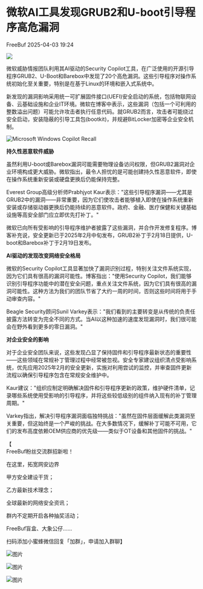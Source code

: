 #  微软AI工具发现GRUB2和U-boot引导程序高危漏洞   
 FreeBuf   2025-04-03 19:24  
  
![](https://mmbiz.qpic.cn/mmbiz_gif/qq5rfBadR38jUokdlWSNlAjmEsO1rzv3srXShFRuTKBGDwkj4gvYy34iajd6zQiaKl77Wsy9mjC0xBCRg0YgDIWg/640?wx_fmt=gif "")  
  
  
微软威胁情报团队利用其AI驱动的Security Copilot工具，在广泛使用的开源引导程序GRUB2、U-Boot和Barebox中发现了20个高危漏洞。这些引导程序对操作系统初始化至关重要，特别是在基于Linux的环境和嵌入式系统中。  
  
  
新发现的漏洞影响采用统一可扩展固件接口(UEFI)安全启动的系统，包括物联网设备、云基础设施和企业IT环境。微软在博客中表示，这些漏洞（包括一个可利用的整数溢出问题）可能允许攻击者执行任意代码。就GRUB2而言，攻击者可能绕过安全启动，安装隐蔽的引导工具包(bootkit)，并规避BitLocker加密等企业安全机制。  
  
  
![Microsoft Windows Copilot Recall](https://mmbiz.qpic.cn/mmbiz_jpg/qq5rfBadR3icJ1UiaObonmWJbuLyoLXdutgaicdXw8HdbenHjtbBMwyA5bjeSia7zKhZ1FGqyxzdG80z8aB2C3bJHQ/640?wx_fmt=jpeg&from=appmsg "")  
  
  
**持久性恶意软件威胁**  
  
  
虽然利用U-boot或Barebox漏洞可能需要物理设备访问权限，但GRUB2漏洞对企业环境构成更大威胁。微软指出，最令人担忧的是可能创建持久性恶意软件，即使在操作系统重新安装或硬盘更换后仍能保持完整。  
  
  
Everest Group高级分析师Prabhjyot Kaur表示："这些引导程序漏洞——尤其是GRUB2中的漏洞——非常重要，因为它们使攻击者能够植入即使在操作系统重新安装或存储驱动器更换后仍能持续的恶意软件。政府、金融、医疗保健和关键基础设施等高安全部门应立即优先打补丁。"  
  
  
微软已向所有受影响的引导程序维护者披露了这些漏洞，并合作开发修复程序。博客补充说，安全更新已于2025年2月中旬发布，GRUB2补丁于2月18日提供，U-boot和Barebox补丁于2月19日发布。  
  
  
**AI驱动的发现改变网络安全格局**  
  
  
  
微软的Security Copilot工具显著加快了漏洞识别过程，特别关注文件系统实现，因为它们具有很高的漏洞可能性。博客指出："使用Security Copilot，我们能够识别引导程序功能中的潜在安全问题，重点关注文件系统，因为它们具有很高的漏洞可能性。这种方法为我们的团队节省了大约一周的时间，否则这些时间将用于手动审查内容。"  
  
  
Beagle Security顾问Sunil Varkey表示："我们看到的主要转变是从传统的负责任披露方法转变为完全不同的方式。当AI以这种加速的速度发现漏洞时，我们很可能会在野外看到更多的零日漏洞。"  
  
  
**对企业安全的影响**  
  
  
  
对于企业安全团队来说，这些发现凸显了保持固件和引导程序最新状态的重要性——这些领域在常规补丁管理过程中经常被忽视。安全专家建议组织清点受影响系统，优先应用2025年2月的安全更新，实施对利用尝试的监控，并审查固件更新流程以确保引导程序包含在常规安全维护中。  
  
  
Kaur建议："组织应制定明确解决固件和引导程序更新的政策，维护硬件清单，记录哪些系统使用受影响的引导程序，并将这些较低级别的组件纳入现有的补丁管理周期。"  
  
  
Varkey指出，解决引导程序漏洞面临独特挑战："虽然在固件层面缓解此类漏洞至关重要，但这始终是一个严峻的挑战。在大多数情况下，缓解补丁可能不可用，它们的发布高度依赖OEM供应商的优先级——类似于OT设备和其他固件的挑战。"  
  
  
【  
FreeBuf粉丝交流群招新啦！  
  
在这里，拓宽网安边界  
  
甲方安全建设干货；  
  
乙方最新技术理念；  
  
全球最新的网络安全资讯；  
  
群内不定期开启各种抽奖活动；  
  
FreeBuf盲盒、大象公仔......  
  
扫码添加小蜜蜂微信回复「加群」，申请加入群聊】  
  
  
![图片](https://mmbiz.qpic.cn/mmbiz_jpg/qq5rfBadR3ich6ibqlfxbwaJlDyErKpzvETedBHPS9tGHfSKMCEZcuGq1U1mylY7pCEvJD9w60pWp7NzDjmM2BlQ/640?wx_fmt=other&wxfrom=5&wx_lazy=1&wx_co=1&retryload=2&tp=webp "")  
  
  
![图片](https://mmbiz.qpic.cn/mmbiz_png/qq5rfBadR3ic5icaZr7IGkVcd3DT6vXW4B4LOZ1M7YkTPhS1AT2DQJaicFjtCxt5BRO7p5AOJqvH3EJABCd0BFqYQ/640?wx_fmt=other&from=appmsg&wxfrom=5&wx_lazy=1&wx_co=1&tp=webp "")  
  
  
  
  
  
  
  
  
[](https://mp.weixin.qq.com/s?__biz=MjM5NjA0NjgyMA==&mid=2651312407&idx=1&sn=60289b6b056aee1df1685230aa453829&token=1964067027&lang=zh_CN&scene=21#wechat_redirect)  
  
![图片](https://mmbiz.qpic.cn/mmbiz_gif/qq5rfBadR3icF8RMnJbsqatMibR6OicVrUDaz0fyxNtBDpPlLfibJZILzHQcwaKkb4ia57xAShIJfQ54HjOG1oPXBew/640?wx_fmt=gif&wxfrom=5&wx_lazy=1&tp=webp "")  
  
